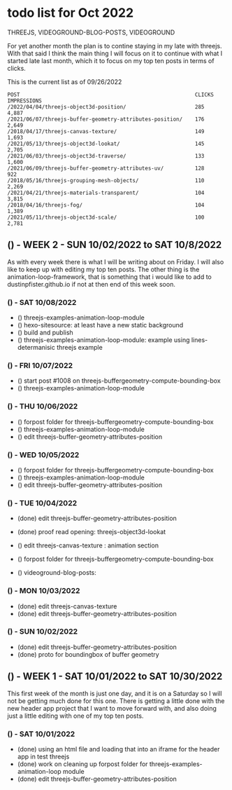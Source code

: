 # todo list for Oct 2022

THREEJS, VIDEOGROUND-BLOG-POSTS, VIDEOGROUND

For yet another month the plan is to contine staying in my late with threejs. With that said I think the main thing I will focus on it to continue with what I started late last month, which it to focus on my top ten posts in terms of clicks.

This is the current list as of 09/26/2022
```
POST                                                        CLICKS  IMPRESSIONS
/2022/04/04/threejs-object3d-position/                      285     4,887
/2021/06/07/threejs-buffer-geometry-attributes-position/    176     2,649
/2018/04/17/threejs-canvas-texture/                         149     1,693
/2021/05/13/threejs-object3d-lookat/                        145     2,705
/2021/06/03/threejs-object3d-traverse/                      133     1,600
/2021/06/09/threejs-buffer-geometry-attributes-uv/          128     922
/2018/05/16/threejs-grouping-mesh-objects/                  110     2,269
/2021/04/21/threejs-materials-transparent/                  104     3,815
/2018/04/16/threejs-fog/                                    104     1,389
/2021/05/11/threejs-object3d-scale/                         100     2,781
```

## () - WEEK 2 - SUN 10/02/2022 to SAT 10/8/2022

As with every week there is what I will be writing about on Friday. I will also like to keep up with editing my top ten posts. The other thing is the animation-loop-framework, that is something that i would like to add to dustinpfister.github.io if not at then end of this week soon.

### () - SAT 10/08/2022
* () threejs-examples-animation-loop-module
* () hexo-sitesource: at least have a new static background
* () build and publish
* () threejs-examples-animation-loop-module: example using lines-determanisic threejs example

### () - FRI 10/07/2022
* () start post #1008 on threejs-buffergeometry-compute-bounding-box
* () threejs-examples-animation-loop-module

### () - THU 10/06/2022
* () forpost folder for threejs-buffergeometry-compute-bounding-box
* () threejs-examples-animation-loop-module
* () edit threejs-buffer-geometry-attributes-position

### () - WED 10/05/2022

* () forpost folder for threejs-buffergeometry-compute-bounding-box
* () threejs-examples-animation-loop-module
* () edit threejs-buffer-geometry-attributes-position

### () - TUE 10/04/2022
* (done) edit threejs-buffer-geometry-attributes-position
* (done) proof read opening: threejs-object3d-lookat 
* () edit threejs-canvas-texture : animation section

* () forpost folder for threejs-buffergeometry-compute-bounding-box
* () videoground-blog-posts: 

### () - MON 10/03/2022
* (done) edit threejs-canvas-texture
* (done) edit threejs-buffer-geometry-attributes-position

### () - SUN 10/02/2022
* (done) edit threejs-buffer-geometry-attributes-position
* (done) proto for boundingbox of buffer geometry




## () - WEEK 1 - SAT 10/01/2022 to SAT 10/30/2022

This first week of the month is just one day, and it is on a Saturday so I will not be getting much done for this one. There is getting a little done with the new header app project that I want to move forward with, and also doing just a little editing with one of my top ten posts.

### () - SAT 10/01/2022
* (done) using an html file and loading that into an iframe for the header app in test threejs
* (done) work on cleaning up forpost folder for threejs-examples-animation-loop module
* (done) edit threejs-buffer-geometry-attributes-position

